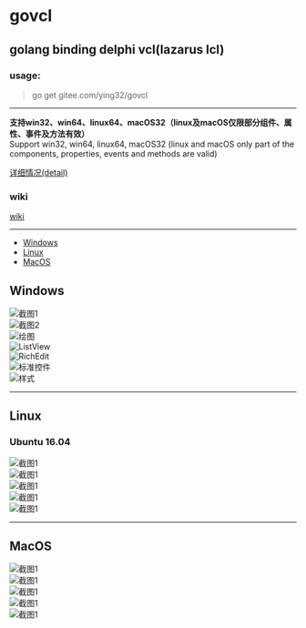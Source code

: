 # govcl

## golang binding delphi vcl(lazarus lcl)

### usage: 

> go get gitee.com/ying32/govcl    

-----

**支持win32、win64、linux64、macOS32（linux及macOS仅限部分组件、属性、事件及方法有效）**  
Support win32, win64, linux64, macOS32 (linux and macOS only part of the components, properties, events and methods are valid)  

[详细情况(detail)](https://gitee.com/ying32/govcl/blob/master/README.md)  

### wiki  

[wiki](https://gitee.com/ying32/govcl/wikis/Home)  

---

* [Windows](#Windows)
* [Linux](#Linux)
* [MacOS](#MacOS)


## Windows

![截图1](https://raw.githubusercontent.com/ying32/govcl/master/Screenshot/1.png)    
![截图2](https://raw.githubusercontent.com/ying32/govcl/master/Screenshot/2.png)      
![绘图](https://raw.githubusercontent.com/ying32/govcl/master/Screenshot/draw.png)  
![ListView](https://raw.githubusercontent.com/ying32/govcl/master/Screenshot/listview.png)  
![RichEdit](https://raw.githubusercontent.com/ying32/govcl/master/Screenshot/richedit.png)  
![标准控件](https://raw.githubusercontent.com/ying32/govcl/master/Screenshot/std.png)  
![样式](https://raw.githubusercontent.com/ying32/govcl/master/Screenshot/style.png)  

---
## Linux 
### Ubuntu 16.04 

![截图1](https://raw.githubusercontent.com/ying32/govcl/master/Screenshot/1_linux.png)  
![截图1](https://raw.githubusercontent.com/ying32/govcl/master/Screenshot/2_linux.jpg)  
![截图1](https://raw.githubusercontent.com/ying32/govcl/master/Screenshot/3_linux.jpg)  
![截图1](https://raw.githubusercontent.com/ying32/govcl/master/Screenshot/4_linux.jpg)  
![截图1](https://raw.githubusercontent.com/ying32/govcl/master/Screenshot/5_linux.jpg)  


---
## MacOS

![截图1](https://raw.githubusercontent.com/ying32/govcl/master/Screenshot/1_macOS.jpg)  
![截图1](https://raw.githubusercontent.com/ying32/govcl/master/Screenshot/2_macOS.jpg)  
![截图1](https://raw.githubusercontent.com/ying32/govcl/master/Screenshot/3_macOS.jpg)  
![截图1](https://raw.githubusercontent.com/ying32/govcl/master/Screenshot/4_macOS.jpg)  
![截图1](https://raw.githubusercontent.com/ying32/govcl/master/Screenshot/5_macOS.jpg)  